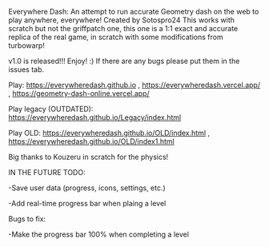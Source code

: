 Everywhere Dash:
An attempt to run accurate Geometry dash on the web to play anywhere, everywhere! Created by Sotospro24
This works with scratch but not the griffpatch one, this one is a 1:1 exact and accurate replica of the real game, in scratch with some modifications from turbowarp!

v1.0 is released!!! Enjoy! :) If there are any bugs please put them in the issues tab.

Play: https://everywheredash.github.io , https://everywheredash.vercel.app/ , https://geometry-dash-online.vercel.app/

Play legacy (OUTDATED): https://everywheredash.github.io/Legacy/index.html

Play OLD: https://everywheredash.github.io/OLD/index.html , https://everywheredash.github.io/OLD/index1.html

Big thanks to Kouzeru in scratch for the physics!


IN THE FUTURE TODO:

-Save user data (progress, icons, settings, etc.)

-Add real-time progress bar when plaing a level

Bugs to fix:

-Make the progress bar 100% when completing a level
